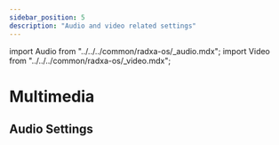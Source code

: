 ```yaml
---
sidebar_position: 5
description: "Audio and video related settings"
---
```


import Audio from "../../../common/radxa-os/\_audio.mdx";
import Video from "../../../common/radxa-os/\_video.mdx";

# Multimedia

## Audio Settings

<Audio />

## Audio Settings

<Video />
